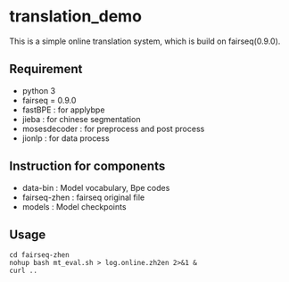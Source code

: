 # translation_demo
This is a simple online translation system, which is build on fairseq(0.9.0).
## Requirement
- python 3
- fairseq = 0.9.0
- fastBPE : for applybpe
- jieba : for chinese segmentation
- mosesdecoder : for preprocess and post process
- jionlp : for data process 
## Instruction for components
- data-bin : Model vocabulary, Bpe codes
- fairseq-zhen : fairseq original file
- models : Model checkpoints
## Usage
```
cd fairseq-zhen
nohup bash mt_eval.sh > log.online.zh2en 2>&1 &
curl ..
```
